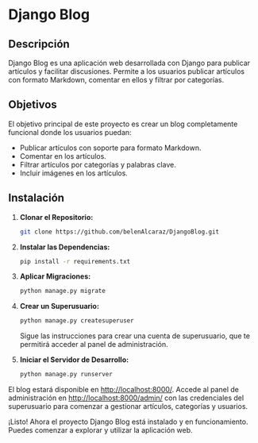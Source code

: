 # Django Blog

## Descripción

Django Blog es una aplicación web desarrollada con Django para publicar artículos y facilitar discusiones. Permite a los usuarios publicar artículos con formato Markdown, comentar en ellos y filtrar por categorías.


## Objetivos
El objetivo principal de este proyecto es crear un blog completamente funcional donde los usuarios puedan:

- Publicar artículos con soporte para formato Markdown.
- Comentar en los artículos.
- Filtrar artículos por categorías y palabras clave.
- Incluir imágenes en los artículos.

## Instalación

1. **Clonar el Repositorio:**

    ```bash
    git clone https://github.com/belenAlcaraz/DjangoBlog.git
    ```

2. **Instalar las Dependencias:**

    ```bash
    pip install -r requirements.txt
    ```

3. **Aplicar Migraciones:**

    ```bash
    python manage.py migrate
    ```

4. **Crear un Superusuario:**

    ```bash
    python manage.py createsuperuser
    ```

    Sigue las instrucciones para crear una cuenta de superusuario, que te permitirá acceder al panel de administración.

5. **Iniciar el Servidor de Desarrollo:**

    ```bash
    python manage.py runserver
    ```

El blog estará disponible en [http://localhost:8000/](http://localhost:8000/). Accede al panel de administración en [http://localhost:8000/admin/](http://localhost:8000/admin/) con las credenciales del superusuario para comenzar a gestionar artículos, categorías y usuarios.

¡Listo! Ahora el proyecto Django Blog está instalado y en funcionamiento. Puedes comenzar a explorar y utilizar la aplicación web.

